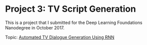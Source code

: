 # Project 3: TV Script Generation

This is a project that I submitted for the Deep Learning Foundations Nanodegree in October 2017.

Topic: [Automated TV Dialogue Generation Using RNN](https://rbmayer.github.io/Udacity-Deep-Learning-Foundations-Nanodegree/Project3/tv-script-generation/dlnd_tv_script_generation.html)

